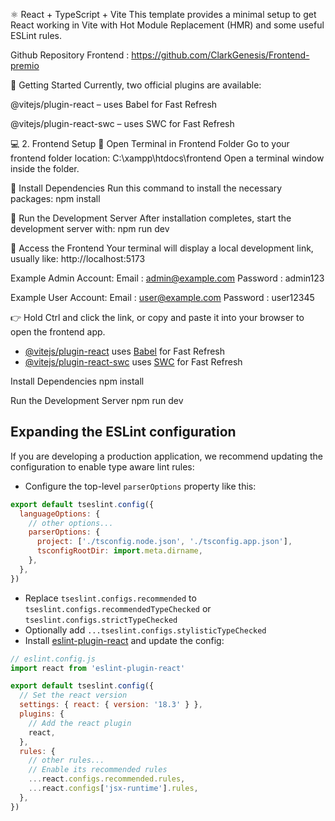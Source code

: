 ⚛️ React + TypeScript + Vite
This template provides a minimal setup to get React working in Vite with Hot Module Replacement (HMR) and some useful ESLint rules.

Github Repository Frontend : https://github.com/ClarkGenesis/Frontend-premio

🚀 Getting Started
Currently, two official plugins are available:

@vitejs/plugin-react – uses Babel for Fast Refresh

@vitejs/plugin-react-swc – uses SWC for Fast Refresh

💻 2. Frontend Setup
🔹 Open Terminal in Frontend Folder
Go to your frontend folder location:
C:\xampp\htdocs\frontend
Open a terminal window inside the folder.

🔹 Install Dependencies
Run this command to install the necessary packages:
npm install


🔹 Run the Development Server
After installation completes, start the development server with:
npm run dev

🔹 Access the Frontend
Your terminal will display a local development link, usually like:
http://localhost:5173

Example Admin Account:
Email : admin@example.com
Password : admin123

Example User Account:
Email : user@example.com
Password : user12345

👉 Hold Ctrl and click the link, or copy and paste it into your browser to open the frontend app.

- [@vitejs/plugin-react](https://github.com/vitejs/vite-plugin-react/blob/main/packages/plugin-react/README.md) uses [Babel](https://babeljs.io/) for Fast Refresh
- [@vitejs/plugin-react-swc](https://github.com/vitejs/vite-plugin-react-swc) uses [SWC](https://swc.rs/) for Fast Refresh


Install Dependencies
npm install

Run the Development Server
npm run dev

## Expanding the ESLint configuration

If you are developing a production application, we recommend updating the configuration to enable type aware lint rules:

- Configure the top-level `parserOptions` property like this:

```js
export default tseslint.config({
  languageOptions: {
    // other options...
    parserOptions: {
      project: ['./tsconfig.node.json', './tsconfig.app.json'],
      tsconfigRootDir: import.meta.dirname,
    },
  },
})
```

- Replace `tseslint.configs.recommended` to `tseslint.configs.recommendedTypeChecked` or `tseslint.configs.strictTypeChecked`
- Optionally add `...tseslint.configs.stylisticTypeChecked`
- Install [eslint-plugin-react](https://github.com/jsx-eslint/eslint-plugin-react) and update the config:

```js
// eslint.config.js
import react from 'eslint-plugin-react'

export default tseslint.config({
  // Set the react version
  settings: { react: { version: '18.3' } },
  plugins: {
    // Add the react plugin
    react,
  },
  rules: {
    // other rules...
    // Enable its recommended rules
    ...react.configs.recommended.rules,
    ...react.configs['jsx-runtime'].rules,
  },
})
```
